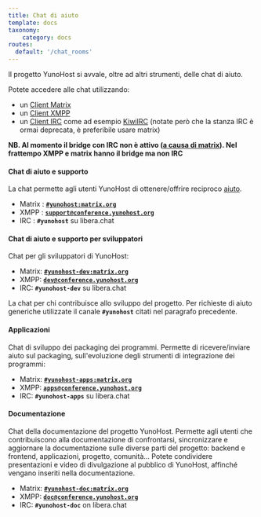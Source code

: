 ```yaml
---
title: Chat di aiuto
template: docs
taxonomy:
    category: docs
routes:
  default: '/chat_rooms'
---
```


Il progetto YunoHost si avvale, oltre ad altri strumenti, delle chat di aiuto.

Potete accedere alle chat utilizzando:

- un [Client Matrix](https://matrix.org/ecosystem/clients/)
- un [Client XMPP](https://en.wikipedia.org/wiki/Comparison_of_instant_messaging_clients)
- un [Client IRC](https://en.wikipedia.org/wiki/Comparison_of_Internet_Relay_Chat_clients) come ad esempio [KiwiIRC](https://web.libera.chat/#yunohost) (notate però che la stanza IRC è ormai deprecata, è preferibile usare matrix)

**NB. Al momento il bridge con IRC non è attivo ([a causa di matrix](https://libera.chat/guides/faq#are-bridges-allowed)). Nel frattempo XMPP e matrix hanno il bridge ma non IRC**

#### Chat di aiuto e supporto

La chat permette agli utenti YunoHost di ottenere/offrire reciproco [aiuto](https://yunohost.org/it/help).

- Matrix : **[`#yunohost:matrix.org`](https://matrix.to/#/#yunohost:matrix.org)**
- XMPP : **[`support@conference.yunohost.org`](xmpp:support@conference.yunohost.org?join)**
- IRC : **`#yunohost`** su libera.chat

#### Chat di aiuto e supporto per sviluppatori

Chat per gli sviluppatori di YunoHost:

- Matrix: **[`#yunohost-dev:matrix.org`](https://matrix.to/#/#yunohost-dev:matrix.org)**
- XMPP: **[`dev@conference.yunohost.org`](xmpp:dev@conference.yunohost.org?join)**
- IRC: **`#yunohost-dev`** su libera.chat

La chat per chi contribuisce allo sviluppo del progetto.
Per richieste di aiuto generiche utilizzate il canale **`#yunohost`** citati nel paragrafo precedente.

#### Applicazioni

Chat di sviluppo dei packaging dei programmi.
Permette di ricevere/inviare aiuto sul packaging, sull'evoluzione degli strumenti di integrazione dei programmi:

- Matrix: **[`#yunohost-apps:matrix.org`](https://matrix.to/#/#yunohost-apps:matrix.org)**
- XMPP: **[`apps@conference.yunohost.org`](xmpp:apps@conference.yunohost.org?join)**
- IRC: **`#yunohost-apps`** su libera.chat

#### Documentazione

Chat della documentazione del progetto YunoHost.
Permette agli utenti che contribuiscono alla documentazione di confrontarsi, sincronizzare e aggiornare la documentazione sulle diverse parti del progetto: backend e frontend, applicazioni, progetto, comunità...
Potete condividere presentazioni e video di divulgazione al pubblico di YunoHost, affinché vengano inseriti nella documentazione.

- Matrix: **[`#yunohost-doc:matrix.org`](https://matrix.to/#/#yunohost-doc:matrix.org)**
- XMPP: **[`doc@conference.yunohost.org`](xmpp:doc@conference.yunohost.org?join)**
- IRC: **`#yunohost-doc`** on libera.chat
